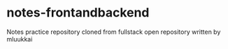 # notes-frontandbackend
Notes practice repository cloned from fullstack open repository written by mluukkai
